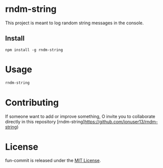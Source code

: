# rndm-string

This project is meant to log random string messages in the console.

## Install

```npm
npm install -g rndm-string
```

# Usage

```bash
rndm-string
```

# Contributing
If someone want to add or improve something, O invite you to collaborate directly in this repository [rndm-string]https://github.com/ionuser13/rndm-string)

# License 

fun-commit is released under the [MIT License](https://opensource.org/licenses/MIT).